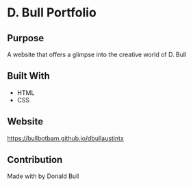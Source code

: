 # D. Bull Portfolio

## Purpose
A website that offers a glimpse into the creative world of D. Bull 

## Built With
* HTML
* CSS

## Website
https://bullbotbam.github.io/dbullaustintx

## Contribution
Made with by Donald Bull